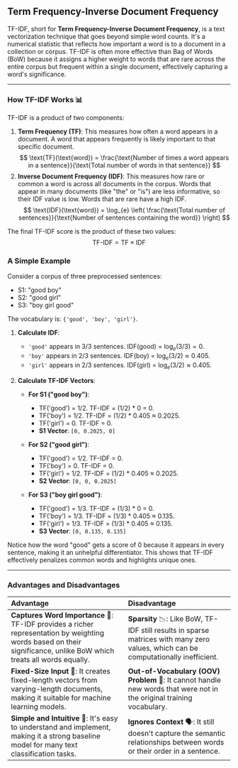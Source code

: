 ## Term Frequency-Inverse Document Frequency

TF-IDF, short for **Term Frequency-Inverse Document Frequency**, is a text vectorization technique that goes beyond simple word counts. It's a numerical statistic that reflects how important a word is to a document in a collection or corpus. TF-IDF is often more effective than Bag of Words (BoW) because it assigns a higher weight to words that are rare across the entire corpus but frequent within a single document, effectively capturing a word's significance.

---

### How TF-IDF Works 📊

TF-IDF is a product of two components:

1.  **Term Frequency (TF)**: This measures how often a word appears in a document. A word that appears frequently is likely important to that specific document.
    $$
    \text{TF}(\text{word}) = \frac{\text{Number of times a word appears in a sentence}}{\text{Total number of words in that sentence}}
    $$
2.  **Inverse Document Frequency (IDF)**: This measures how rare or common a word is across all documents in the corpus. Words that appear in many documents (like "the" or "is") are less informative, so their IDF value is low. Words that are rare have a high IDF.
    $$
    \text{IDF}(\text{word}) = \log_{e} \left( \frac{\text{Total number of sentences}}{\text{Number of sentences containing the word}} \right)
    $$

The final TF-IDF score is the product of these two values:
$$\text{TF-IDF} = \text{TF} \times \text{IDF}$$

### A Simple Example

Consider a corpus of three preprocessed sentences:

- S1: "good boy"
- S2: "good girl"
- S3: "boy girl good"

The vocabulary is: `{'good', 'boy', 'girl'}`.

1.  **Calculate IDF**:

    - `'good'` appears in 3/3 sentences. IDF(good) = $\log_e(3/3) = 0$.
    - `'boy'` appears in 2/3 sentences. IDF(boy) = $\log_e(3/2) \approx 0.405$.
    - `'girl'` appears in 2/3 sentences. IDF(girl) = $\log_e(3/2) \approx 0.405$.

2.  **Calculate TF-IDF Vectors**:

    - **For S1 ("good boy")**:

      - TF('good') = 1/2. TF-IDF = (1/2) \* 0 = 0.
      - TF('boy') = 1/2. TF-IDF = (1/2) \* 0.405 $\approx$ 0.2025.
      - TF('girl') = 0. TF-IDF = 0.
      - **S1 Vector**: `[0, 0.2025, 0]`

    - **For S2 ("good girl")**:

      - TF('good') = 1/2. TF-IDF = 0.
      - TF('boy') = 0. TF-IDF = 0.
      - TF('girl') = 1/2. TF-IDF = (1/2) \* 0.405 $\approx$ 0.2025.
      - **S2 Vector**: `[0, 0, 0.2025]`

    - **For S3 ("boy girl good")**:
      - TF('good') = 1/3. TF-IDF = (1/3) \* 0 = 0.
      - TF('boy') = 1/3. TF-IDF = (1/3) \* 0.405 $\approx$ 0.135.
      - TF('girl') = 1/3. TF-IDF = (1/3) \* 0.405 $\approx$ 0.135.
      - **S3 Vector**: `[0, 0.135, 0.135]`

Notice how the word "good" gets a score of 0 because it appears in every sentence, making it an unhelpful differentiator. This shows that TF-IDF effectively penalizes common words and highlights unique ones.

---

### Advantages and Disadvantages

| Advantage                                                                                                                                                           | Disadvantage                                                                                                                        |
| :------------------------------------------------------------------------------------------------------------------------------------------------------------------ | :---------------------------------------------------------------------------------------------------------------------------------- |
| **Captures Word Importance** 🎯: TF-IDF provides a richer representation by weighting words based on their significance, unlike BoW which treats all words equally. | **Sparsity** 📉: Like BoW, TF-IDF still results in sparse matrices with many zero values, which can be computationally inefficient. |
| **Fixed-Size Input** 📏: It creates fixed-length vectors from varying-length documents, making it suitable for machine learning models.                             | **Out-of-Vocabulary (OOV) Problem** 🚫: It cannot handle new words that were not in the original training vocabulary.               |
| **Simple and Intuitive** 🧠: It's easy to understand and implement, making it a strong baseline model for many text classification tasks.                           | **Ignores Context** 🗣️: It still doesn't capture the semantic relationships between words or their order in a sentence.             |
